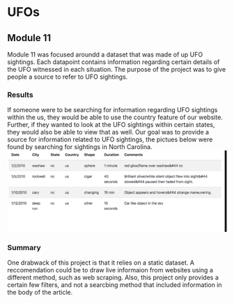 # UFOs
## Module 11
Module 11 was focused aroundd a dataset that was made of up UFO sightings. Each datapoint contains information regarding certain details of the UFO witnessed in each situation. The purpose of the project was to give people a source to refer to UFO sightings. 
### Results
If someone were to be searching for information regarding UFO sightings within the us, they would be able to use the country feature of our website. Further, if they wanted to look at the UFO sightings within certain states, they would also be able to view that as well. Our goal was to provide a source for information related to UFO sightings, the pictues below were found by searching for sightings in North Carolina. 
![NC_Sightings](module11.png)
### Summary
One drabwack of this project is that it relies on a static dataset. A reccomendation could be to draw live informaion from websites using a different method, such as web scraping. Also, this project only provides a certain few filters, and not a searcbing method that included information in the body of the article.
